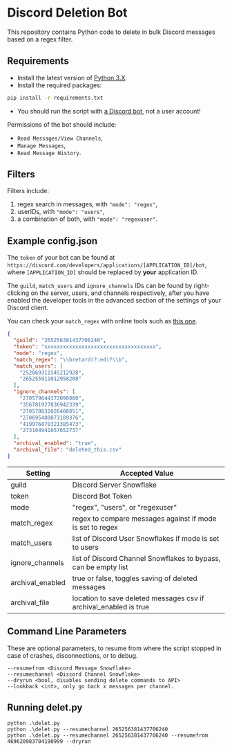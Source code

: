 # Discord Deletion Bot

This repository contains Python code to delete in bulk Discord messages based on a regex filter.

## Requirements

- Install the latest version of [Python 3.X][python-download].
- Install the required packages:

```bash
pip install -r requirements.txt
```

- You should run the script with [a Discord bot][discordpy-doc], not a user account!

Permissions of the bot should include:
- `Read Messages/View Channels`,
- `Manage Messages`,
- `Read Message History`.

## Filters

Filters include:
1. regex search in messages, with `"mode": "regex"`,
2. userIDs, with `"mode": "users"`,
3. a combination of both, with `"mode": "regexuser"`.

## Example config.json

The `token` of your bot can be found at `https://discord.com/developers/applications/[APPLICATION_ID]/bot`,
where `[APPLICATION_ID]` should be replaced by **your** application ID.

The `guild`, `match_users` and `ignore_channels` IDs can be found by right-clicking on the server, users, and channels
respectively, after you have enabled the developer tools in the advanced section of the settings of your Discord client.

You can check your `match_regex` with online tools such as [this one][regex-online-tool].

```Json
{
  "guild": "265256381437706240",
  "token": "xxxxxxxxxxxxxxxxxxxxxxxxxxxxxxxxxxxx",
  "mode": "regex",
  "match_regex": "\\bretard(?:ed)?\\b",
  "match_users": [
    "252869311545212928",
    "265255911012958208"
  ],
  "ignore_channels": [
    "270579644372090880",
    "356781927836942339",
    "270578632026488851",
    "270695480873189376",
    "419976078321385473",
    "273164941857652737"
  ],
  "archival_enabled": "true",
  "archival_file": "deleted_this.csv"
}

```

| Setting          | Accepted Value                                                    |
| ---------------- | ----------------------------------------------------------------- |
| guild            | Discord Server Snowflake                                          |
| token            | Discord Bot Token                                                 |
| mode             | "regex", "users", or "regexuser"                                  |
| match_regex      | regex to compare messages against if mode is set to regex         |
| match_users      | list of Discord User Snowflakes if mode is set to users           |
| ignore_channels  | list of Discord Channel Snowflakes to bypass, can be empty list   |
| archival_enabled | true or false, toggles saving of deleted messages                 |
| archival_file    | location to save deleted messages csv if archival_enabled is true |

## Command Line Parameters

These are optional parameters, to resume from where the script stopped in case of crashes, disconnections, or to debug.

```
--resumefrom <Discord Message Snowflake>
--resumechannel <Discord Channel Snowflake>
--dryrun <bool, disables sending delete commands to API>
--lookback <int>, only go back x messages per channel.
```

## Running delet.py

```
python .\delet.py
python .\delet.py --resumechannel 265256381437706240
python .\delet.py --resumechannel 265256381437706240 --resumefrom 469620983704190999 --dryrun
```

<!-- Definitions -->

[python-download]: <https://www.python.org/downloads/>
[discordpy-doc]: <https://discordpy.readthedocs.io/en/latest/discord.html>
[regex-online-tool]: <https://regex101.com/>
